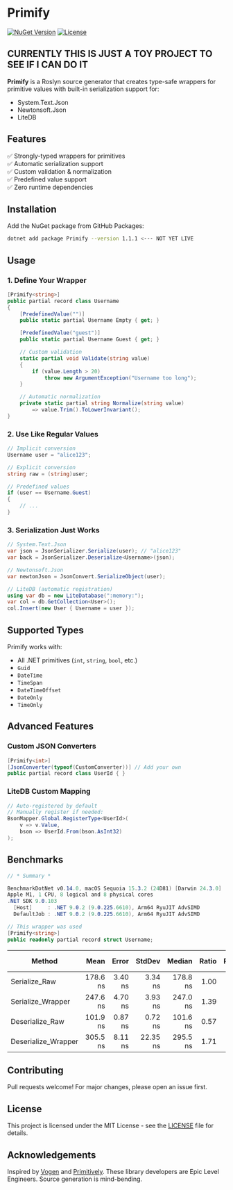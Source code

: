 # Primify

[![NuGet Version](https://img.shields.io/github/v/release/koddek/Primify?include_prereleases&label=NuGet)](https://github.com/koddek/Primify/packages)
[![License](https://img.shields.io/badge/license-MIT-blue.svg)](LICENSE)

## CURRENTLY THIS IS JUST A TOY PROJECT TO SEE IF I CAN DO IT

**Primify** is a Roslyn source generator that creates type-safe wrappers for primitive values with built-in serialization support for:
- System.Text.Json
- Newtonsoft.Json
- LiteDB

## Features

✅ Strongly-typed wrappers for primitives  
✅ Automatic serialization support  
✅ Custom validation & normalization  
✅ Predefined value support  
✅ Zero runtime dependencies  

## Installation

Add the NuGet package from GitHub Packages:

```bash
dotnet add package Primify --version 1.1.1 <--- NOT YET LIVE
```

## Usage

### 1. Define Your Wrapper

```csharp
[Primify<string>]
public partial record class Username
{
    [PredefinedValue("")]
    public static partial Username Empty { get; }

    [PredefinedValue("guest")] 
    public static partial Username Guest { get; }

    // Custom validation
    static partial void Validate(string value)
    {
        if (value.Length > 20)
            throw new ArgumentException("Username too long");
    }

    // Automatic normalization
    private static partial string Normalize(string value) 
        => value.Trim().ToLowerInvariant();
}
```

### 2. Use Like Regular Values

```csharp
// Implicit conversion
Username user = "alice123";

// Explicit conversion
string raw = (string)user;

// Predefined values
if (user == Username.Guest)
{
    // ...
}
```

### 3. Serialization Just Works

```csharp
// System.Text.Json
var json = JsonSerializer.Serialize(user); // "alice123"
var back = JsonSerializer.Deserialize<Username>(json);

// Newtonsoft.Json
var newtonJson = JsonConvert.SerializeObject(user);

// LiteDB (automatic registration)
using var db = new LiteDatabase(":memory:");
var col = db.GetCollection<User>();
col.Insert(new User { Username = user });
```

## Supported Types

Primify works with:
- All .NET primitives (`int`, `string`, `bool`, etc.)
- `Guid`
- `DateTime`
- `TimeSpan`
- `DateTimeOffset`
- `DateOnly`
- `TimeOnly`

## Advanced Features

### Custom JSON Converters

```csharp
[Primify<int>]
[JsonConverter(typeof(CustomConverter))] // Add your own
public partial record class UserId { }
```

### LiteDB Custom Mapping

```csharp
// Auto-registered by default
// Manually register if needed:
BsonMapper.Global.RegisterType<UserId>(
    v => v.Value,
    bson => UserId.From(bson.AsInt32)
);
```

## Benchmarks
```csharp
// * Summary *

BenchmarkDotNet v0.14.0, macOS Sequoia 15.3.2 (24D81) [Darwin 24.3.0]
Apple M1, 1 CPU, 8 logical and 8 physical cores
.NET SDK 9.0.103
  [Host]     : .NET 9.0.2 (9.0.225.6610), Arm64 RyuJIT AdvSIMD
  DefaultJob : .NET 9.0.2 (9.0.225.6610), Arm64 RyuJIT AdvSIMD

// This wrapper was used
[Primify<string>]
public readonly partial record struct Username;
```
| Method              | Mean     | Error   | StdDev   | Median   | Ratio | RatioSD | Gen0   | Allocated | Alloc Ratio |
|-------------------- |---------:|--------:|---------:|---------:|------:|--------:|-------:|----------:|------------:|
| Serialize_Raw       | 178.6 ns | 3.40 ns |  3.34 ns | 178.8 ns |  1.00 |    0.03 | 0.0076 |      48 B |        1.00 |
| Serialize_Wrapper   | 247.6 ns | 4.70 ns |  3.93 ns | 247.0 ns |  1.39 |    0.03 | 0.0076 |      48 B |        1.00 |
| Deserialize_Raw     | 101.9 ns | 0.87 ns |  0.72 ns | 101.6 ns |  0.57 |    0.01 | 0.0076 |      48 B |        1.00 |
| Deserialize_Wrapper | 305.5 ns | 8.11 ns | 22.35 ns | 295.5 ns |  1.71 |    0.13 | 0.0076 |      48 B |        1.00 |


## Contributing

Pull requests welcome! For major changes, please open an issue first.

## License
This project is licensed under the MIT License - see the [LICENSE](LICENSE) file for details.

## Acknowledgements
Inspired by [Vogen](https://github.com/SteveDunn/Vogen) and [Primitively](https://github.com/Primitively/Primitively). These library developers are Epic Level Engineers. Source generation is mind-bending.
